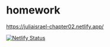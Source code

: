 # homework

https://juliaisrael-chapter02.netlify.app/

[![Netlify Status](https://api.netlify.com/api/v1/badges/edd361a6-c2a9-4f15-8b3d-07e19b232f38/deploy-status)](https://app.netlify.com/sites/ecstatic-volhard-59937b/deploys)
